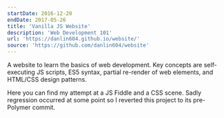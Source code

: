```yaml
---
startDate: 2016-12-20
endDate: 2017-05-26
title: 'Vanilla JS Website'
description: 'Web Development 101'
url: 'https://danlin604.github.io/website/'
source: 'https://github.com/danlin604/website'
---
```


A website to learn the basics of web development. Key concepts are self-executing JS scripts, ES5 syntax, partial re-render of web elements, and HTML/CSS design patterns.

Here you can find my attempt at a JS Fiddle and a CSS scene. Sadly regression occurred at some point so I reverted this project to its pre-Polymer commit.

